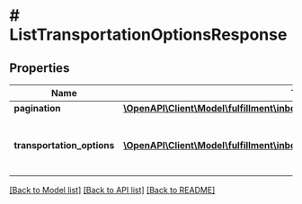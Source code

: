 # # ListTransportationOptionsResponse

## Properties

Name | Type | Description | Notes
------------ | ------------- | ------------- | -------------
**pagination** | [**\OpenAPI\Client\Model\fulfillment\inbound\v2024_03_20\Pagination**](Pagination.md) |  | [optional]
**transportation_options** | [**\OpenAPI\Client\Model\fulfillment\inbound\v2024_03_20\TransportationOption[]**](TransportationOption.md) | Transportation options generated for the placement option. |

[[Back to Model list]](../../README.md#models) [[Back to API list]](../../README.md#endpoints) [[Back to README]](../../README.md)
